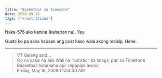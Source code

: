 ```yaml
---
title: "Basketbol sa Timezone"
date: 2008-05-15
tags: ["Frustrations"]
---
```


Naka-576 ako kanina (kahapon na). Yey.

Gusto ko pa sana habaan ang post kaso wala akong maisip. Hehe.

---

> VT Galang said...  
> Oo na saksi na ako Wali na "autistic" ka talaga, pati sa Timezone Basketball hahahaha apir repapips awoo!  
> Friday, May 16, 2008 12:04:00 AM 